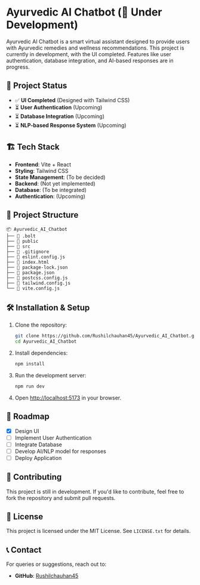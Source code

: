 
# Ayurvedic AI Chatbot (🚧 Under Development)  

Ayurvedic AI Chatbot is a smart virtual assistant designed to provide users with Ayurvedic remedies and wellness recommendations. This project is currently in development, with the UI completed. Features like user authentication, database integration, and AI-based responses are in progress.  

## 🚀 Project Status  
- ✅ **UI Completed** (Designed with Tailwind CSS)  
- ⏳ **User Authentication** (Upcoming)  
- ⏳ **Database Integration** (Upcoming)  
- ⏳ **NLP-based Response System** (Upcoming)  

## 🏗 Tech Stack  
- **Frontend**: Vite + React  
- **Styling**: Tailwind CSS  
- **State Management**: (To be decided)  
- **Backend**: (Not yet implemented)  
- **Database**: (To be integrated)  
- **Authentication**: (Upcoming)  

## 📂 Project Structure  
```
📦 Ayurvedic_AI_Chatbot  
├── 📂 .bolt  
├── 📂 public  
├── 📂 src  
├── 📄 .gitignore  
├── 📄 eslint.config.js  
├── 📄 index.html  
├── 📄 package-lock.json  
├── 📄 package.json  
├── 📄 postcss.config.js  
├── 📄 tailwind.config.js  
└── 📄 vite.config.js  
```

## 🛠 Installation & Setup  
1. Clone the repository:  
   ```sh
   git clone https://github.com/Rushilchauhan45/Ayurvedic_AI_Chatbot.git  
   cd Ayurvedic_AI_Chatbot  
   ```
2. Install dependencies:  
   ```sh
   npm install  
   ```
3. Run the development server:  
   ```sh
   npm run dev  
   ```
4. Open [http://localhost:5173](http://localhost:5173) in your browser.  

## 🎯 Roadmap  
- [x] Design UI  
- [ ] Implement User Authentication  
- [ ] Integrate Database  
- [ ] Develop AI/NLP model for responses  
- [ ] Deploy Application  

## 🤝 Contributing  
This project is still in development. If you'd like to contribute, feel free to fork the repository and submit pull requests.  

## 📜 License  
This project is licensed under the MIT License. See `LICENSE.txt` for details.  

## 📞 Contact  
For queries or suggestions, reach out to:  
- **GitHub**: [Rushilchauhan45](https://github.com/Rushilchauhan45)  
```
